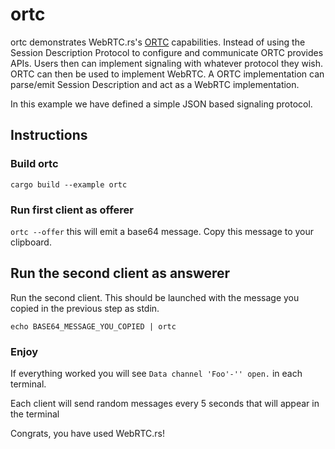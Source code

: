 # ortc

ortc demonstrates WebRTC.rs's [ORTC](https://ortc.org/) capabilities. Instead of using the Session Description Protocol
to configure and communicate ORTC provides APIs. Users then can implement signaling with whatever protocol they wish.
ORTC can then be used to implement WebRTC. A ORTC implementation can parse/emit Session Description and act as a WebRTC
implementation.

In this example we have defined a simple JSON based signaling protocol.

## Instructions

### Build ortc

```shell
cargo build --example ortc
```

### Run first client as offerer

`ortc --offer` this will emit a base64 message. Copy this message to your clipboard.

## Run the second client as answerer

Run the second client. This should be launched with the message you copied in the previous step as stdin.

`echo BASE64_MESSAGE_YOU_COPIED | ortc`

### Enjoy

If everything worked you will see `Data channel 'Foo'-'' open.` in each terminal.

Each client will send random messages every 5 seconds that will appear in the terminal

Congrats, you have used WebRTC.rs!
